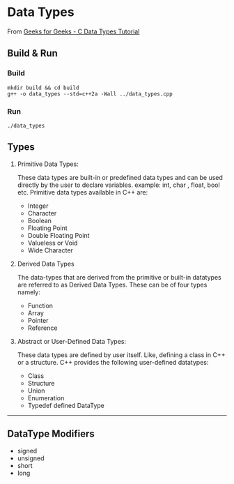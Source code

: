 # Data Types

From [Geeks for Geeks - C Data Types Tutorial](https://www.geeksforgeeks.org/c-data-types/)


## Build & Run

### Build

    mkdir build && cd build
    g++ -o data_types --std=c++2a -Wall ../data_types.cpp
### Run
    ./data_types
    
## Types

1. Primitive Data Types:

    These data types are built-in or predefined data types and can be used directly by the user to declare variables. example: int, char , float, bool etc. Primitive data types available in C++ are:
    - Integer
    - Character
    - Boolean
    - Floating Point
    - Double Floating Point
    - Valueless or Void
    - Wide Character

1. Derived Data Types

    The data-types that are derived from the primitive or built-in datatypes are referred to as Derived Data Types. These can be of four types namely:
    - Function
    - Array
    - Pointer
    - Reference

1. Abstract or User-Defined Data Types:

    These data types are defined by user itself. Like, defining a class in C++ or a structure. C++ provides the following user-defined datatypes:
    - Class
    - Structure
    - Union
    - Enumeration
    - Typedef defined DataType

---

## DataType Modifiers

- signed
- unsigned
- short
- long
